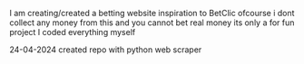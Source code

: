 I am creating/created a betting website inspiration to BetClic ofcourse i dont collect any money from this and you cannot bet real money its only a for fun project
I coded everything myself 

24-04-2024 created repo with python web scraper
